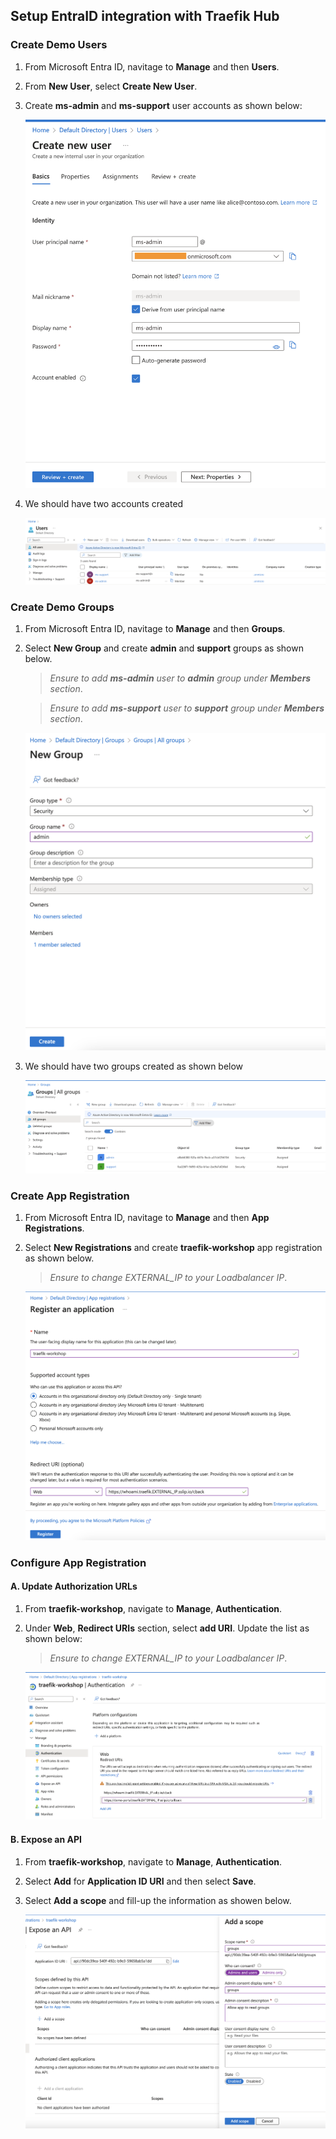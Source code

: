 ## Setup EntraID integration with Traefik Hub

### Create Demo Users

1. From Microsoft Entra ID, navitage to <b>Manage</b> and then <b> Users</b>.
2. From <b>New User</b>, select <b>Create New User</b>. 

3. Create <b>ms-admin</b> and <b>ms-support</b> user accounts as shown below: 

   ![az-admin](../media/az-admin.png)
4. We should have two accounts created

   ![Users](../media/Users.png)

### Create Demo Groups

1. From Microsoft Entra ID, navitage to <b>Manage</b> and then <b>Groups</b>.
2. Select <b>New Group</b> and create <b>admin</b> and <b>support</b> groups as shown below.   
   >*Ensure to add <b>ms-admin</b> user to <b>admin</b> group under <b> Members</b> section*.   

   >*Ensure to add <b>ms-support</b> user to <b>support</b> group under <b> Members</b> section*. 

   ![admin-group](../media/admin-group.png)
3. We should have two groups created as shown below

   ![groups](../media/groups.png)

### Create App Registration

1. From Microsoft Entra ID, navitage to <b>Manage</b> and then <b>App Registrations</b>.
2. Select <b>New Registrations</b> and create <b>traefik-workshop</b> app registration as shown below. 

   >*Ensure to change EXTERNAL_IP to your Loadbalancer IP*.     

   ![app-reg](../media/register-app.png)



### Configure App Registration

#### A. Update Authorization URLs

1. From <b>traefik-workshop</b>, navigate to <b>Manage</b>, <b>Authentication</b>.
2. Under <b>Web</b>, <b>Redirect URIs</b> section, select <b>add URI</b>. Update the list as shown below:

   >*Ensure to change EXTERNAL_IP to your Loadbalancer IP*.   

   ![auth](../media/Authentication.png)

#### B. Expose an API

1. From <b>traefik-workshop</b>, navigate to <b>Manage</b>, <b>Authentication</b>.
2. Select <b>Add</b> for <b>Application ID URI</b> and then select <b>Save</b>.
3. Select <b>Add a scope</b> and fill-up the information as showen below.

   ![expose-api](../media/expose-api.png)